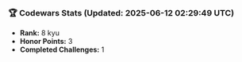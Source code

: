 ### 🏆 Codewars Stats (Updated: 2025-06-12 02:29:49 UTC)

- **Rank:** 8 kyu
- **Honor Points:** 3
- **Completed Challenges:** 1
